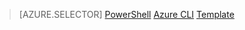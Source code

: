 > [AZURE.SELECTOR]
[PowerShell](virtual-network-deploy-multinic-arm-ps.md)
[Azure CLI](virtual-network-deploy-multinic-arm-cli.md)
[Template](virtual-network-deploy-multinic-arm-template.md)
